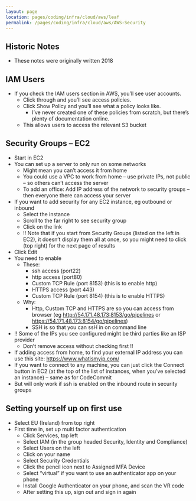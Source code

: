 ```yaml
---
layout: page
location: pages/coding/infra/cloud/aws/leaf
permalink: /pages/coding/infra/cloud/aws/AWS-Security
---
```

## Historic Notes

  - These notes were originally written 2018

## **IAM Users**

  - If you check the IAM users section in AWS, you’ll see user accounts.
      - Click through and you’ll see access policies.
      - Click Show Policy and you’ll see what a policy looks like.
          - I’ve never created one of these policies from scratch, but
            there’s plenty of documentation online.
      - This allows users to access the relevant S3 bucket

## Security Groups – EC2

  - Start in EC2
  - You can set up a server to only run on some networks
      - Might mean you can’t access it from home
      - You could use a VPC to work from home – use private IPs, not
        public – so others can’t access the server
      - To add an office: Add IP address of the network to security
        groups – then everyone there can access your server
  - If you want to add security for any EC2 instance, eg outbound or
    inbound
      - Select the instance
      - Scroll to the far right to see security group
      - Click on the link
      - \!\! Note that if you start from Security Groups (listed on the
        left in EC2), it doesn’t display them all at once, so you might
        need to click (top right) for the next page of results
  - Click Edit
  - You need to enable
      - These:
          - ssh access (port22)
          - http access (port80)
          - Custom TCP Rule (port 8153) (this is to enable http)
          - HTTPS access (port 443)
          - Custom TCP Rule (port 8154) (this is to enable HTTPS)
      - Why:
          - Http, Custom TCP and HTTPS are so you can access from
            browser (eg
            [<span class="underline">http://54.171.48.173:8153/go/pipelines</span>](http://54.171.48.173:8153/go/pipelines)
            or
            [<span class="underline">https://54.171.48.173:8154/go/pipelines</span>](https://54.171.48.173:8154/go/pipelines))
          - SSH is so that you can ssH in on command line
  - \!\! Some of the IPs you see configured might be third parties like
    an ISP provider
      - Don’t remove access without checking first \!\!
  - If adding access from home, to find your external IP address you can
    use this site:
    [<span class="underline">https://www.whatismyip.com/</span>](https://www.whatismyip.com/)
  - If you want to connect to any machine, you can just click the
    Connect button in EC2 (at the top of the list of instances, when
    you’ve selected an instance) – same as for CodeCommit
  - But will only work if ssh is enabled on the inbound route in
    security groups
## Setting yourself up on first use

  - Select EU (Ireland) from top right
  - First time in, set up multi factor authentication
      - Click Services, top left
      - Select IAM (in the group headed Security, Identity and
        Compliance)
      - Select Users on the left
      - Click on your name
      - Select Security Credentials
      - Click the pencil icon next to Assigned MFA Device
      - Select “virtual” if you want to use an authenticator app on your
        phone
      - Install Google Authenticator on your phone, and scan the VR code
      - After setting this up, sign out and sign in again
